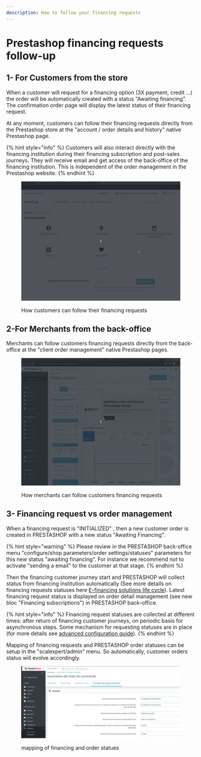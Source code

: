 ```yaml
---
description: How to follow your financing requests
---
```


# Prestashop financing requests follow-up

## 1- For Customers from the store

When a customer will request for a financing option (3X payment, credit ...) the order will be automatically created with a status "Awaiting financing".  The confirmation order page will display the latest status of their financing request.

At any moment, customers can follow their financing requests directly from the Prestashop store at the "account / order details and history" native Prestashop page.

{% hint style="info" %}
Customers will also interact directly with the financing institution during their financing   subscription and post-sales journeys. They will receive email and get access of the back-office of the  financing institution. This is independent of the order management in the Prestashop website. &#x20;
{% endhint %}

<figure><img src="../../../../.gitbook/assets/1-prestashop-financing-customer-followup (1).gif" alt=""><figcaption><p>How customers can follow their financing requests</p></figcaption></figure>

## 2-For Merchants from the back-office

Merchants can follow customers financing requests directly from the back-office at the "client order management" native Prestashop pages.

<figure><img src="../../../../.gitbook/assets/2-prestashop-financing-merchantfollowup.gif" alt=""><figcaption><p>How merchants can follow customers financing requests</p></figcaption></figure>

## 3- Financing request vs order management

When a financing request is "INITIALIZED" , then a new customer order is created in PRESTASHOP with a new status "Awaiting Financing".&#x20;

{% hint style="warning" %}
Please review in the PRESTASHOP back-office menu "configure/shop parameters/order settings/statuses" parameters for this new status "awaiting financing". For instance we recommend not to activate "sending a email" to the customer at that stage.
{% endhint %}

Then the financing customer journey start and PRESTASHOP will  collect status from financing institution automatically (See more details on financing requests statuses here [E-financing solutions life cycle](../../../../for-discovery/credit/e-financing-status-life-cycle.md)). Latest financing request status is displayed on order detail management (see new bloc "Financing subscriptions")  in PRESTASHOP back-office.

{% hint style="info" %}
Financing request statuses are collected at different times: after return of financing customer journeys, on periodic basis for asynchronous steps. Some mechanism for requesting statuses are in place (for more details see [advanced configuration guide](prestashop-advanced-features.md#2-set-up-pulling-financing-requests-updates)).
{% endhint %}

Mapping of financing requests and PRESTASHOP order statuses can be setup in the "scalexpert/admin" menu. So automatically, customer orders status will evolve accordingly.

<figure><img src="../../../../.gitbook/assets/Capture d’écran du 2024-02-22 19-03-27.png" alt=""><figcaption><p>mapping of financing and order statues</p></figcaption></figure>
